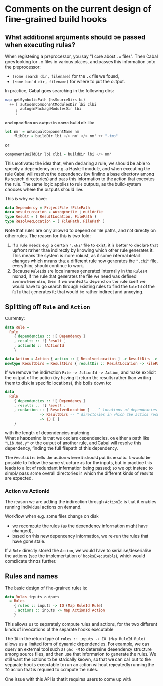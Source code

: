 
# Comments on the current design of fine-grained build hooks

## What additional arguments should be passed when executing rules?

When registering a preprocessor, you say "I care about `.x` files".
Then Cabal goes looking for `.x` files in various places, and passes
this information onto the preprocessor:
  - `(some search dir, filename)` for the `.x` file we found,
  - `(some build dir, filename)` for where to put the output.

In practice, Cabal goes searching in the following dirs:

```haskell
map getSymbolicPath (hsSourceDirs bi)
  ++ [ autogenComponentModulesDir lbi clbi
     , autogenPackageModulesDir lbi
     ]
```

and specifies an output in some build dir like

```haskell
let nm' = unUnqualComponentName nm
    flibDir = buildDir lbi </> nm' </> nm' ++ "-tmp"
```

or

```haskell
componentBuildDir lbi clbi = buildDir lbi </> nm'
```

This motivates the idea that, when declaring a rule, we should be able to
specify a dependency on e.g. a Haskell module, and when executing the rule
Cabal will resolve the dependency (by finding a base directory among its
search directories) and pass this information to the action that executes
the rule. The same logic applies to rule outputs, as the build-system chooses
where the outputs should live.

This is why we have:

```haskell
data Dependency = ProjectFile !FilePath
data ResultLocation = AutogenFile | BuildFile
type Result = ( ResultLocation, FilePath )
type ResolvedLocation = ( FilePath, FilePath )
```

Note that rules are only allowed to depend on file paths, and not directly on
other rules. The reason for this is two-fold:

  1. If a rule needs e.g. a certain `".chi"` file to exist, it is
     better to declare that upfront rather than indirectly by
     knowing which other rule generates it.
     This means the system is more robust, as if some internal detail changes
     which means that a different rule now generates the `".chi"` file,
     everything should continue to work.
  2. Because `RuleId`s are local names generated internally in the
     `RulesM` monad, if the rule that generates the file we need
     was defined somewhere else, then if we wanted to depend on the rule itself
     we would have to go search through existing rules to find the `RuleId` of
     the `Rule` that generates it; that would be rather indirect and annoying.

## Splitting off `Rule` and `Action`

Currently:

```haskell
data Rule =
  Rule
    { dependencies :: ![ Dependency ]
    , results :: ![ Result ]
    , actionId :: !ActionId
    }

data Action = Action { action :: [ ResolvedLocation ] -> ResultDirs -> IO () }
newtype ResultDirs = ResultDirs { resultDir :: ResultLocation -> FilePath }
```

If we remove the indirection `Rule -> ActionId -> Action`, and make explicit
the output of the action (by having it return the results rather than
writing them to disk in specific locations), this boils down to:

```haskell
data
  Rule
    { dependencies :: ![ Dependency ]
    , results :: ![ Result ]
    , runAction :: [ ResolvedLocation ] -- ^ locations of dependencies
                -> ResultDirs -- ^ directories in which the action results are expected
                -> IO [ ]
    }
```

with the length of dependencies matching.  
What's happening is that we declare dependencies, on either a path like
`"Lib.Mod.y"` or the output of another rule, and Cabal will resolve this
dependency, finding the full filepath of this dependency.

The `ResultDirs` tells the action where it should put its results. It would
be possible to follow the same structure as for the inputs, but in practice
this leads to a lot of redundant information being passed; so we opt instead
to simply pass some overall directories in which the different kinds of results
are expected.

### Action vs ActionId

The reason we are adding the indirection through `ActionId` is that it enables
running individual actions on demand.

Workflow when e.g. some files change on disk:

 - we recompute the rules (as the dependency information might have changed),
 - based on this new dependency information, we re-run the rules
   that have gone stale.

If a `Rule` directly stored the `Action`, we would have to serialise/deserialise
the actions (see the implementation of `hooksExecutable`), which would
complicate things further.


## Rules and names

The basic design of fine-grained rules is:

```haskell
data Rules inputs outputs
  = Rules
    { rules :: inputs -> IO (Map RuleId Rule)
    , actions :: inputs -> Map ActionId Action
    }
```

This allows us to separately compute rules and actions, for the two different
kinds of invocations of the separate hooks executable.

The `IO` in the return type of `rules :: inputs -> IO (Map RuleId Rule)` allows
us a limited form of dynamic dependencies. For example, we can query an external
tool such as `ghc -M` to determine dependency structure among source files, and
then use that information to generate the rules.
We still want the actions to be statically known, so that we can call out to
the separate hooks executable to run an action without repeatedly running the
`IO` action that is required to compute the rules.

One issue with this API is that it requires users to come up with